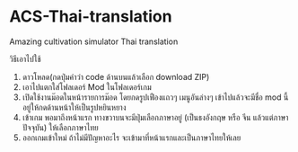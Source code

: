 # ACS-Thai-translation
Amazing cultivation simulator Thai translation

วิธีเอาไปใช้

1. ดาวโหลด(กดปุ่มคำว่า code ด้านบนแล้วเลือก download ZIP)
2. เอาไปแตกใส่โฟลเดอร์ Mod ในโฟลเดอร์เกม
3.  เปิดใช้งานม๊อดในหน้ารายการม๊อด โดยกดรูปเฟืองแถวๆ เมนูอันล่างๆ เข้าไปแล้วจะมีชื่อ mod นี้อยู่ให้กดด้านหน้าให้เป็นรูปหยินหยาง
4. เข้าเกม พอมาถึงหน้าแรก ทางขวาบนจะมีปุ่มเลือกภาษาอยู่ (เป็นธงอังกฤษ หรือ จีน แล้วแต่ภาษาปัจจุบัน) ให้เลือกภาษาไทย
5. ออกเกมเข้าใหม่ ถ้าไม่มีปัญหาอะไร จะเข้ามาที่หน้าแรกและเป็นภาษาไทยให้เลย 
